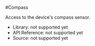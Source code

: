 #Compass

Access to the device's compass sensor.

* Library: not supported yet
* API Reference: not supported yet
* Source: not supported yet
